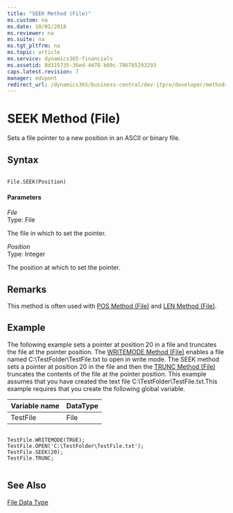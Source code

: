 ```yaml
---
title: "SEEK Method (File)"
ms.custom: na
ms.date: 10/01/2018
ms.reviewer: na
ms.suite: na
ms.tgt_pltfrm: na
ms.topic: article
ms.service: dynamics365-financials
ms.assetid: 8d315735-36ed-4d78-b00c-786785293293
caps.latest.revision: 7
manager: edupont
redirect_url: /dynamics365/business-central/dev-itpro/developer/methods-auto/al-method-reference
---
```


 

# SEEK Method (File)
Sets a file pointer to a new position in an ASCII or binary file.  
  
## Syntax  
  
```  
  
File.SEEK(Position)  
```  
  
#### Parameters  
 *File*  
 Type: File  
  
 The file in which to set the pointer.  
  
 *Position*  
 Type: Integer  
  
 The position at which to set the pointer.  
  
## Remarks  
 This method is often used with [POS Method \(File\)](devenv-POS-Method-File.md) and [LEN Method \(File\)](devenv-LEN-Method-File.md).  
  
## Example  
 The following example sets a pointer at position 20 in a file and truncates the file at the pointer position. The [WRITEMODE Method \(File\)](devenv-WRITEMODE-Method-File.md) enables a file named C:\\TestFolder\\TestFile.txt to open in write mode. The SEEK method sets a pointer at position 20 in the file and then the [TRUNC Method \(File\)](devenv-TRUNC-Method-File.md) truncates the contents of the file at the pointer position. This example assumes that you have created the text file C:\\TestFolder\\TestFile.txt.This example requires that you create the following global variable.  
  
|Variable name|DataType|  
|-------------------|--------------|  
|TestFile|File|  
  
```  
  
TestFile.WRITEMODE(TRUE);  
TestFile.OPEN('C:\TestFolder\TestFile.txt');  
TestFile.SEEK(20);  
TestFile.TRUNC;  
  
```  
  
## See Also  
 [File Data Type](../datatypes/devenv-File-Data-Type.md)